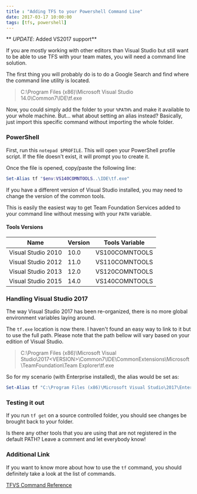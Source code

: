 ```yaml
---
title : "Adding TFS to your Powershell Command Line"
date: 2017-03-17 10:00:00
tags: [tfs, powershell]
---
```


** *UPDATE*: Added VS2017 support**

If you are mostly working with other editors than Visual Studio but still want to be able to use TFS with your team mates, you will need a command line solution.

The first thing you will probably do is to do a Google Search and find where the command line utility is located.

> C:\Program Files (x86)\Microsoft Visual Studio 14.0\Common7\IDE\tf.exe

Now, you could simply add the folder to your `%PATH%` and make it available to your whole machine. But... what about setting an alias instead? Basically, just import this specific command without importing the whole folder.

### PowerShell

First, run this `notepad $PROFILE`. This will open your PowerShell profile script. If the file doesn't exist, it will prompt you to create it.

Once the file is opened, copy/paste the following line:

```powershell
Set-Alias tf "$env:VS140COMNTOOLS..\IDE\tf.exe"
```

If you have a different version of Visual Studio installed, you may need to change the version of the common tools.

This is easily the easiest way to get Team Foundation Services added to your command line without messing with your `PATH` variable.

#### Tools Versions

| Name                | Version | Tools Variable |
| ---                 | ---     | ---            |
| Visual Studio 2010  | 10.0    | VS100COMNTOOLS |
| Visual Studio 2012  | 11.0    | VS110COMNTOOLS |
| Visual Studio 2013  | 12.0    | VS120COMNTOOLS |
| Visual Studio 2015  | 14.0    | VS140COMNTOOLS |

### Handling Visual Studio 2017

The way Visual Studio 2017 has been re-organized, there is no more global environment variables laying around.

The `tf.exe` location is now there. I haven't found an easy way to link to it but to use the full path. Please note that the path bellow will vary based on your edition of Visual Studio.

> C:\Program Files (x86)\Microsoft Visual Studio\2017\<VERSION>\Common7\IDE\CommonExtensions\Microsoft\TeamFoundation\Team Explorer\tf.exe

So for my scenario (with Enterprise installed), the alias would be set as:

```powershell
Set-Alias tf "C:\Program Files (x86)\Microsoft Visual Studio\2017\Enterprise\Common7\IDE\CommonExtensions\Microsoft\TeamFoundation\Team Explorer\tf.exe"
```

### Testing it out

If you run `tf get` on a source controlled folder, you should see changes be brought back to your folder.

Is there any other tools that you are using that are not registered in the default PATH? Leave a comment and let everybody know!

### Additional Link

If you want to know more about how to use the `tf` command, you should definitely take a look at the list of commands.

[TFVS Command Reference](https://www.visualstudio.com/en-us/docs/tfvc/use-team-foundation-version-control-commands?WT.mc_id=maximerouiller-blog-marouill)
